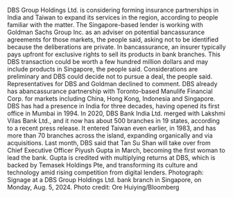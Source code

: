 DBS Group Holdings Ltd. is considering forming insurance partnerships in India and Taiwan to expand its services in the region, according to people familiar with the matter.
The Singapore-based lender is working with Goldman Sachs Group Inc. as an adviser on potential bancassurance agreements for those markets, the people said, asking not to be identified because the deliberations are private.
In bancassurance, an insurer typically pays upfront for exclusive rights to sell its products in bank branches. This DBS transaction could be worth a few hundred million dollars and may include products in Singapore, the people said.
Considerations are preliminary and DBS could decide not to pursue a deal, the people said.
Representatives for DBS and Goldman declined to comment.
DBS already has abancassurance partnership with Toronto-based Manulife Financial Corp. for markets including China, Hong Kong, Indonesia and Singapore.
DBS has had a presence in India for three decades, having opened its first office in Mumbai in 1994. In 2020, DBS Bank India Ltd. merged with Lakshmi Vilas Bank Ltd., and it now has about 500 branches in 19 states, according to a recent press release. It entered Taiwan even earlier, in 1983, and has more than 70 branches across the island, expanding organically and via acquisitions.
Last month, DBS said that Tan Su Shan will take over from Chief Executive Officer Piyush Gupta in March, becoming the first woman to lead the bank. Gupta is credited with multiplying returns at DBS, which is backed by Temasek Holdings Pte, and transforming its culture and technology amid rising competition from digital lenders.
Photograph: Signage at a DBS Group Holdings Ltd. bank branch in Singapore, on Monday, Aug. 5, 2024. Photo credit: Ore Huiying/Bloomberg